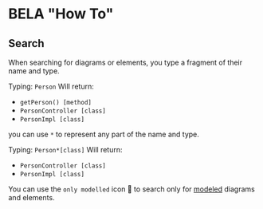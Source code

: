 # BELA "How To"

## Search

When searching for diagrams or elements, you type a fragment of their name and type.

Typing: `Person`
Will return:
  - `getPerson() [method]`
  - `PersonController [class]`
  - `PersonImpl [class]`

you can use `*` to represent any part of the name and type.

Typing: `Person*[class]`
Will return:
  - `PersonController [class]`
  - `PersonImpl [class]`

You can use the `only modelled` icon 🎨 to search only for [modeled](https://github.com/juxhouse/bela-resources/blob/main/Concepts.md#built-vs-modeled) diagrams and elements.
